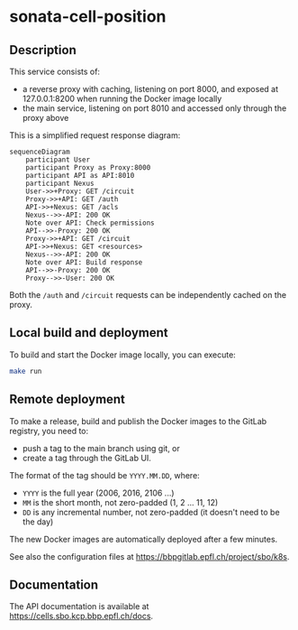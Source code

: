 # sonata-cell-position

## Description

This service consists of:

-   a reverse proxy with caching, listening on port 8000, and exposed at 127.0.0.1:8200 when running the Docker image locally
-   the main service, listening on port 8010 and accessed only through the proxy above

This is a simplified request response diagram:

```mermaid
sequenceDiagram
    participant User
    participant Proxy as Proxy:8000
    participant API as API:8010
    participant Nexus
    User->>+Proxy: GET /circuit
    Proxy->>+API: GET /auth
    API->>+Nexus: GET /acls
    Nexus-->>-API: 200 OK
    Note over API: Check permissions
    API-->>-Proxy: 200 OK
    Proxy->>+API: GET /circuit
    API->>+Nexus: GET <resources>
    Nexus-->>-API: 200 OK
    Note over API: Build response
    API-->>-Proxy: 200 OK
    Proxy-->>-User: 200 OK
```

Both the `/auth` and `/circuit` requests can be independently cached on the proxy.


## Local build and deployment

To build and start the Docker image locally, you can execute:

```bash
make run
```


## Remote deployment

To make a release, build and publish the Docker images to the GitLab
registry, you need to:

-   push a tag to the main branch using git, or
-   create a tag through the GitLab UI.

The format of the tag should be `YYYY.MM.DD`, where:

-   `YYYY` is the full year (2006, 2016, 2106 ...)
-   `MM` is the short month, not zero-padded (1, 2 ... 11, 12)
-   `DD` is any incremental number, not zero-padded (it doesn't need to be the day)

The new Docker images are automatically deployed after a few minutes.

See also the configuration files at <https://bbpgitlab.epfl.ch/project/sbo/k8s>.


## Documentation

The API documentation is available at <https://cells.sbo.kcp.bbp.epfl.ch/docs>.
